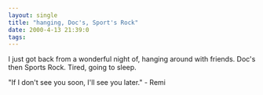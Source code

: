 ```yaml
---
layout: single
title: "hanging, Doc's, Sport's Rock"
date: 2000-4-13 21:39:0
tags: 
---
```


I just got back from a wonderful night of, hanging around with friends. Doc's then Sports Rock. Tired, going to sleep.

"If I don't see you soon, I'll see you later." - Remi

